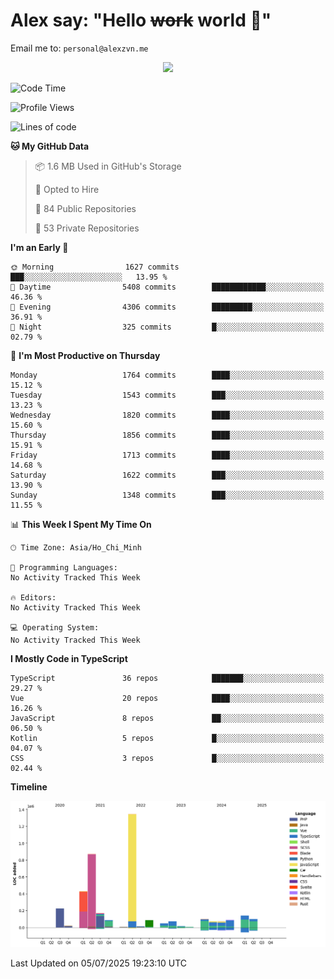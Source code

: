 # Alex say: "Hello ~~work~~ world 🐾"
Email me to: `personal@alexzvn.me`


<p align=center>
  <a href="https://skillicons.dev">
    <img src="https://skillicons.dev/icons?i=ts,js,php,nodejs,bun,vue,nuxt,react,svelte,tauri,laravel,rust,mongodb,docker,electron,redis,rabbitmq,tailwind,git,cloudflare,elysia,mysql,nginx,rollupjs,sentry,ubuntu,yarn,html,css,vite" />
  </a>
</p>

<!--START_SECTION:waka-->
![Code Time](http://img.shields.io/badge/Code%20Time-1%2C066%20hrs%2055%20mins-blue)

![Profile Views](http://img.shields.io/badge/Profile%20Views-1-blue)

![Lines of code](https://img.shields.io/badge/From%20Hello%20World%20I%27ve%20Written-4.0%20million%20lines%20of%20code-blue)

**🐱 My GitHub Data** 

> 📦 1.6 MB Used in GitHub's Storage 
 > 
> 💼 Opted to Hire
 > 
> 📜 84 Public Repositories 
 > 
> 🔑 53 Private Repositories 
 > 
**I'm an Early 🐤** 

```text
🌞 Morning                1627 commits        ███░░░░░░░░░░░░░░░░░░░░░░   13.95 % 
🌆 Daytime                5408 commits        ████████████░░░░░░░░░░░░░   46.36 % 
🌃 Evening                4306 commits        █████████░░░░░░░░░░░░░░░░   36.91 % 
🌙 Night                  325 commits         █░░░░░░░░░░░░░░░░░░░░░░░░   02.79 % 
```
📅 **I'm Most Productive on Thursday** 

```text
Monday                   1764 commits        ████░░░░░░░░░░░░░░░░░░░░░   15.12 % 
Tuesday                  1543 commits        ███░░░░░░░░░░░░░░░░░░░░░░   13.23 % 
Wednesday                1820 commits        ████░░░░░░░░░░░░░░░░░░░░░   15.60 % 
Thursday                 1856 commits        ████░░░░░░░░░░░░░░░░░░░░░   15.91 % 
Friday                   1713 commits        ████░░░░░░░░░░░░░░░░░░░░░   14.68 % 
Saturday                 1622 commits        ███░░░░░░░░░░░░░░░░░░░░░░   13.90 % 
Sunday                   1348 commits        ███░░░░░░░░░░░░░░░░░░░░░░   11.55 % 
```


📊 **This Week I Spent My Time On** 

```text
🕑︎ Time Zone: Asia/Ho_Chi_Minh

💬 Programming Languages: 
No Activity Tracked This Week

🔥 Editors: 
No Activity Tracked This Week

💻 Operating System: 
No Activity Tracked This Week
```

**I Mostly Code in TypeScript** 

```text
TypeScript               36 repos            ███████░░░░░░░░░░░░░░░░░░   29.27 % 
Vue                      20 repos            ████░░░░░░░░░░░░░░░░░░░░░   16.26 % 
JavaScript               8 repos             ██░░░░░░░░░░░░░░░░░░░░░░░   06.50 % 
Kotlin                   5 repos             █░░░░░░░░░░░░░░░░░░░░░░░░   04.07 % 
CSS                      3 repos             █░░░░░░░░░░░░░░░░░░░░░░░░   02.44 % 
```



**Timeline**

![Lines of Code chart](https://raw.githubusercontent.com/alexzvn/alexzvn/main/assets/bar_graph.png)


 Last Updated on 05/07/2025 19:23:10 UTC
<!--END_SECTION:waka-->
